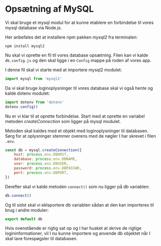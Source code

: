 # Opsætning af MySQL
Vi skal bruge et mysql modul for at kunne etablere en forbindelse til vores mysql database via Node.js.

Her anbefales det at installere npm pakken *mysql2* fra terminalen:

```
npm install mysql2
```
Nu skal vi oprette en fil til vores database opsætning. Filen kan  vi kalde `db.config.js` og den skal ligge i en `Config` mappe på roden af vores app.

I denne fil skal vi starte med at importere mysql2 modulet:
```js
import mysql from 'mysql2'
```
Da vi skal bruge loginoplysninger til vores database skal vi også hente og kalde dotenv modulet:
```js
import dotenv from 'dotenv'
dotenv.config()
```
Nu er vi klar til at oprette forbindelse. Start med at oprette en variabel metoden *createConnection* som ligger på mysql modulet.

Metoden skal kaldes med et objekt med loginoplysninger til databasen. Sørg for at oplysninger stemmer overens med de nøgler I har skrevet i filen `.env`. 

```js
const db = mysql.createConnection({
	host: process.env.DBHOST,
	database: process.env.DBNAME,
	user: process.env.DBUSER,
	password: process.env.DBPASSWD,
	port: process.env.DBPORT,
})
```
Derefter skal vi kalde metoden `connect()` som nu ligger på db variablen:
```js
db.connect()
```
Og til sidst skal vi eklsportere db variablen sådan at den kan importeres til brug i andre moduler:
```js
export default db
```
Hvis ovenstående er rigtig sat op og I har husket at skrive de rigtige logininformationer, vil I nu kunne importere og anvende db objektet når I skal lave forespøgsler til databasen.


